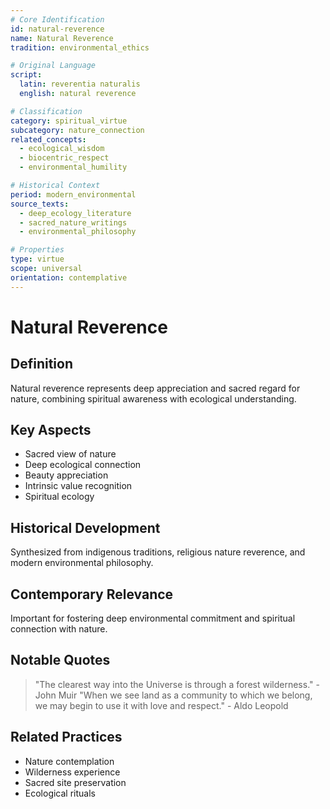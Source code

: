 ```yaml
---
# Core Identification
id: natural-reverence
name: Natural Reverence
tradition: environmental_ethics

# Original Language
script:
  latin: reverentia naturalis
  english: natural reverence

# Classification
category: spiritual_virtue
subcategory: nature_connection
related_concepts:
  - ecological_wisdom
  - biocentric_respect
  - environmental_humility

# Historical Context
period: modern_environmental
source_texts:
  - deep_ecology_literature
  - sacred_nature_writings
  - environmental_philosophy

# Properties
type: virtue
scope: universal
orientation: contemplative
---
```


# Natural Reverence

## Definition
Natural reverence represents deep appreciation and sacred regard for nature, combining spiritual awareness with ecological understanding.

## Key Aspects
- Sacred view of nature
- Deep ecological connection
- Beauty appreciation
- Intrinsic value recognition
- Spiritual ecology

## Historical Development
Synthesized from indigenous traditions, religious nature reverence, and modern environmental philosophy.

## Contemporary Relevance
Important for fostering deep environmental commitment and spiritual connection with nature.

## Notable Quotes
> "The clearest way into the Universe is through a forest wilderness." - John Muir
> "When we see land as a community to which we belong, we may begin to use it with love and respect." - Aldo Leopold

## Related Practices
- Nature contemplation
- Wilderness experience
- Sacred site preservation
- Ecological rituals